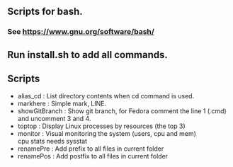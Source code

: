## Scripts for bash.  
### See https://www.gnu.org/software/bash/  
  
## Run install.sh to add all commands.    
  
## Scripts  
*  alias_cd : List directory contents when cd command is used.  
*  markhere : Simple mark, LINE.  
*  showGitBranch : Show git branch, for Fedora comment the line 1 (.cmd)  
and uncomment 3 and 4.  
*  toptop : Display Linux processes by resources (the top 3)  
*  monitor : Visual monitoring the system (users, cpu and mem)  
cpu stats needs sysstat   
*  renamePre : Add prefix to all files in current folder  
*  renamePos : Add postfix to all files in current folder  

